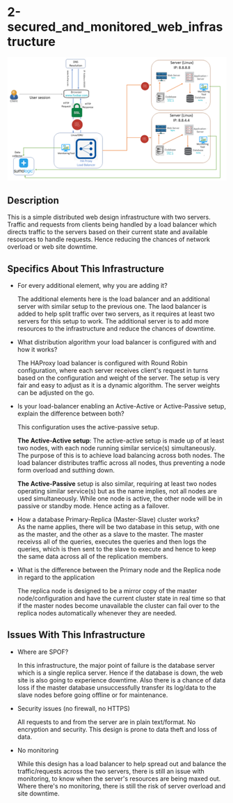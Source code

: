 # 2-secured_and_monitored_web_infrastructure

![Image: Distributed web infrastructure](2-secured_and_monitored_web_infrastructure.PNG)

## Description

This is a simple distributed web design infrastructure with two servers. Traffic and requests from clients being handled by a load balancer which directs traffic to the servers based on their current state and available resources to handle requests. Hence reducing the chances of network overload or web site downtime.

## Specifics About This Infrastructure

- For every additional element, why you are adding it?

  The additional elements here is the load balancer and an additional server with similar setup to the previous one. The laod balancer is added to help split traffic over two servers, as it requires at least two servers for this setup to work. The additional server is to add more resources to the infrastructure and reduce the chances of downtime.

- What distribution algorithm your load balancer is configured with and how it works?

  The HAProxy load balancer is configured with Round Robin configuration, where each server receives client's request in turns based on the configuration and weight of the server. The setup is very fair and easy to adjust as it is a dynamic algorithm. The server weights can be adjusted on the go.

- Is your load-balancer enabling an Active-Active or Active-Passive setup, explain the difference between both?

  This configuration uses the active-passive setup.

  **The Active-Active setup**: The active-active setup is made up of at least two nodes, with each node running similar service(s) simultaneously. The purpose of this is to achieve load balancing across both nodes. The load balancer distributes traffic across all nodes, thus preventing a node form overload and sutthing down.

  **The Active-Passive** setup is also similar, requiring at least two nodes operating similar service(s) but as the name implies, not all nodes are used simultaneously. While one node is active, the other node will be in passive or standby mode. Hence acting as a failover.

- How a database Primary-Replica (Master-Slave) cluster works?  
  As the name applies, there will be two database in this setup, with one as the master, and the other as a slave to the master. The master receivss all of the queries, executes the queries and then logs the queries, which is then sent to the slave to execute and hence to keep the same data across all of the replication members.

- What is the difference between the Primary node and the Replica node in regard to the application

  The replica node is designed to be a mirror copy of the master node/configuration and have the current cluster state in real time so that if the master nodes become unavailable the cluster can fail over to the replica nodes automatically whenever they are needed.

## Issues With This Infrastructure

- Where are SPOF?

  In this infrastructure, the major point of failure is the database server which is a single replica server. Hence if the database is down, the web site is also going to experience downtime. Also there is a chance of data loss if the master database unsuccessfully transfer its log/data to the slave nodes before going offline or for maintenance.

- Security issues (no firewall, no HTTPS)

  All requests to and from the server are in plain text/format. No encryption and security. This design is prone to data theft and loss of data.

- No monitoring

  While this design has a load balancer to help spread out and balance the traffic/requests across the two servers, there is still an issue with monitoring, to know when the server's resources are being maxed out. Where there's no monitoring, there is still the risk of server overload and site downtime.

